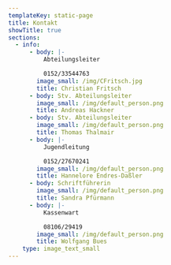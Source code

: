 ```yaml
---
templateKey: static-page
title: Kontakt
showTitle: true
sections:
  - info:
      - body: |-
          Abteilungsleiter

          0152/33544763
        image_small: /img/CFritsch.jpg
        title: Christian Fritsch
      - body: Stv. Abteilungsleiter
        image_small: /img/default_person.png
        title: Andreas Hackner
      - body: Stv. Abteilungsleiter
        image_small: /img/default_person.png
        title: Thomas Thalmair
      - body: |-
          Jugendleitung

          0152/27670241
        image_small: /img/default_person.png
        title: Hannelore Endres-Daßler
      - body: Schriftführerin
        image_small: /img/default_person.png
        title: Sandra Pfürmann
      - body: |-
          Kassenwart

          08106/29419
        image_small: /img/default_person.png
        title: Wolfgang Bues
    type: image_text_small
---
```


